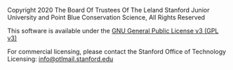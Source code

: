 Copyright 2020 The Board Of Trustees Of The Leland Stanford Junior University and Point Blue Conservation Science, All Rights Reserved

This software is available under the [GNU General Public License v3 (GPL v3)](https://www.gnu.org/licenses/gpl-3.0.txt)

For commercial licensing, please contact the Stanford Office of Technology Licensing: info@otlmail.stanford.edu